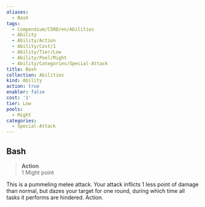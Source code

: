 ```yaml
---
aliases:
  - Bash
tags:
  - Compendium/CSRD/en/Abilities
  - Ability
  - Ability/Action
  - Ability/Cost/1
  - Ability/Tier/Low
  - Ability/Pool/Might
  - Ability/Categories/Special-Attack
title: Bash
collection: Abilities
kind: Ability
action: true
enabler: false
cost: '1'
tier: Low
pools:
  - Might
categories:
  - Special-Attack
---
```

## Bash  
>**Action**  
>1 Might point
  
This is a pummeling melee attack. Your attack inflicts 1 less point of damage than normal, but dazes your target for one round, during which time all tasks it performs are hindered. Action.